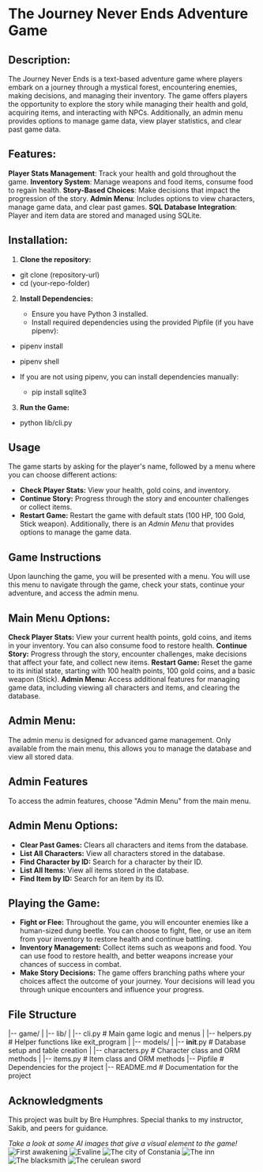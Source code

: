 # The Journey Never Ends Adventure Game

## Description:

The Journey Never Ends is a text-based adventure game where players embark on a journey through a mystical forest, encountering enemies, making decisions, and managing their inventory. The game offers players the opportunity to explore the story while managing their health and gold, acquiring items, and interacting with NPCs. Additionally, an admin menu provides options to manage game data, view player statistics, and clear past game data.

## Features:

**Player Stats Management**: Track your health and gold throughout the game.
**Inventory System**: Manage weapons and food items, consume food to regain health.
**Story-Based Choices**: Make decisions that impact the progression of the story.
**Admin Menu**: Includes options to view characters, manage game data, and clear past games.
**SQL Database Integration**: Player and item data are stored and managed using SQLite.

## Installation:

1. **Clone the repository:**

- git clone (repository-url)
- cd (your-repo-folder)

2. **Install Dependencies:**

    -   Ensure you have Python 3 installed.
    -   Install required dependencies using the provided Pipfile (if you have pipenv):
- pipenv install
- pipenv shell

- If you are not using pipenv, you can install dependencies manually:
    -   pip install sqlite3

3. **Run the Game:**

- python lib/cli.py

## Usage

The game starts by asking for the player's name, followed by a menu where you can choose different actions:

- **Check Player Stats:** View your health, gold coins, and inventory.
- **Continue Story:** Progress through the story and encounter challenges or collect items.
- **Restart Game:** Restart the game with default stats (100 HP, 100 Gold, Stick weapon).
Additionally, there is an *Admin Menu* that provides options to manage the game data.

## Game Instructions

Upon launching the game, you will be presented with a menu. You will use this menu to navigate through the game, check your stats, continue your adventure, and access the admin menu.

## Main Menu Options:
**Check Player Stats:** View your current health points, gold coins, and items in your inventory. You can also consume food to restore health.
**Continue Story:** Progress through the story, encounter challenges, make decisions that affect your fate, and collect new items.
**Restart Game:** Reset the game to its initial state, starting with 100 health points, 100 gold coins, and a basic weapon (Stick).
**Admin Menu:** Access additional features for managing game data, including viewing all characters and items, and clearing the database.

## Admin Menu:
The admin menu is designed for advanced game management. Only available from the main menu, this allows you to manage the database and view all stored data.

## Admin Features
To access the admin features, choose "Admin Menu" from the main menu.

## Admin Menu Options: 
- **Clear Past Games:** Clears all characters and items from the database.
- **List All Characters:** View all characters stored in the database.
- **Find Character by ID:** Search for a character by their ID.
- **List All Items:** View all items stored in the database.
- **Find Item by ID:** Search for an item by its ID.

## Playing the Game:
- **Fight or Flee:** Throughout the game, you will encounter enemies like a human-sized dung beetle. You can choose to fight, flee, or use an item from your inventory to restore health and continue battling.
- **Inventory Management:** Collect items such as weapons and food. You can use food to restore health, and better weapons increase your chances of success in combat.
- **Make Story Decisions:** The game offers branching paths where your choices affect the outcome of your journey. Your decisions will lead you through unique encounters and influence your progress.

## File Structure
|-- game/
|   |-- lib/
|       |-- cli.py  # Main game logic and menus
|       |-- helpers.py  # Helper functions like exit_program
|   |-- models/
|       |-- __init__.py  # Database setup and table creation
|       |-- characters.py  # Character class and ORM methods
|       |-- items.py  # Item class and ORM methods
|-- Pipfile  # Dependencies for the project
|-- README.md  # Documentation for the project

## Acknowledgments
This project was built by Bre Humphres. Special thanks to my instructor, Sakib, and peers for guidance.

*Take a look at some AI images that give a visual element to the game!*
![First awakening](images/awakening.webp)
![Evaline](images/evaline.webp)
![The city of Constania](images/constania.webp)
![The inn](images/theinn.webp)
![The blacksmith](images/blacksmith.webp)
![The cerulean sword](images/sword.webp)